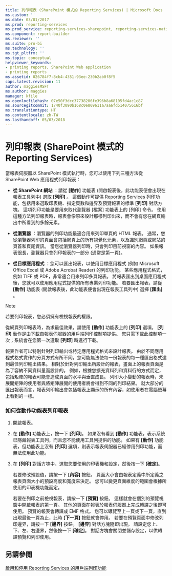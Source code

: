 ```yaml
---
title: 列印報表 (SharePoint 模式的 Reporting Services) | Microsoft Docs
ms.custom: ''
ms.date: 03/01/2017
ms.prod: reporting-services
ms.prod_service: reporting-services-sharepoint, reporting-services-native
ms.component: report-builder
ms.reviewer: ''
ms.suite: pro-bi
ms.technology: ''
ms.tgt_pltfrm: ''
ms.topic: conceptual
helpviewer_keywords:
- printing reports, SharePoint Web application
- printing reports
ms.assetid: 026784f7-8cb4-4351-93ee-230b2ab0f8f5
caps.latest.revision: 11
author: maggiesMSFT
ms.author: maggies
manager: kfile
ms.openlocfilehash: 07e50f3dcc37738206fe396b8a68105fd4ac1c87
ms.sourcegitcommit: 1740f3090b168c0e809611a7aa6fd514075616bf
ms.translationtype: HT
ms.contentlocale: zh-TW
ms.lasthandoff: 05/03/2018
---
```

# <a name="print-a-report-reporting-services-in-sharepoint-mode"></a>列印報表 (SharePoint 模式的 Reporting Services)
  當報表伺服器以 SharePoint 模式執行時，您可以使用下列三種方法從 SharePoint Web 應用程式列印報表：  
  
-   **從 SharePoint 網站** ：請從 **[動作]** 功能表 (開啟報表後，此功能表便會出現在報表工具列中) 選取 **[列印]** 。 這個動作可提供 Reporting Services 列印功能，包括用來選取印表機、指定頁數和邊界及預覽報表的標準 **[列印]** 對話方塊。 這項列印功能是要用來取代瀏覽器 [檔案] 功能表上的 [列印] 命令。 使用這種方法列印報表時，報表會像原來設計那樣列印出來，而不會有您在網頁輸出中所看到的多餘元素。  
  
-   **從瀏覽器** ：瀏覽器的列印功能最適合用來列印單頁的 HTML 報表。 通常，您從瀏覽器列印的頁面會包括網頁上的所有視覺化元素，以及識別網頁或網站的頁首和頁尾資訊。 當您從瀏覽器列印時，只會列印目前視窗的內容。 如果報表很長，瀏覽器只會列印報表的一部分 (通常是第一頁)。  
  
-   **從目標應用程式** ：您可以匯出報表，以使用目標應用程式 (例如 Microsoft Office Excel 或 Adobe Acrobat Reader) 的列印功能。 某些應用程式格式，例如 TIFF 或 PDF，非常適合用來列印多頁報表。 將報表匯出到桌面應用程式後，您就可以使用應用程式提供的所有專業列印功能。 若要匯出報表，請從 **[動作]** 功能表 (開啟報表後，此功能表便會出現在報表工具列中) 選擇 **[匯出]** 。  
  
> [!NOTE]  
>  若要列印報表，您必須擁有檢視報表的權限。  
  
 從網頁列印報表時，為求最佳效果，請使用 **[動作]** 功能表上的 **[列印]** 選項。 **[列印]** 動作是由下載自報表伺服器的用戶端列印控制項提供。 您只需下載此控制項一次；系統會在您第一次選取 **[列印]** 時進行下載。  
  
 報表作者可以特別針對列印輸出或特定應用程式格式來設計報表。 由於不同應用程式格式實作的分頁方式有所不同，您可能無法使每一份報表的每一種匯出格式達到最佳列印輸出結果。 相對於針對列印輸出所設計的報表，畫面上的報表頁面是為了容納不同資料量而設計的。 例如，根據您擴充資料列和資料行的方式而定，包括矩陣的報表可能會造成頁面的水平與垂直成長。 列印大小變動的報表時，未展開矩陣的使用者與將矩陣展開的使用者將會得到不同的列印結果。 就大部分的匯出報表而言，報表列印輸出會包括報表上顯示的所有內容，如使用者在電腦螢幕上看到的一樣。  
  
### <a name="how-to-print-reports-from-the-actions-menu"></a>如何從動作功能表列印報表  
  
1.  開啟報表。  
  
2.  在 **[動作]** 功能表上，按一下 **[列印]**。 如果沒有看到 **[動作]** 功能表，表示系統已隱藏報表工具列，而且您不能使用工具列提供的功能。 如果有 **[動作]** 功能表，但功能表上沒有 **[列印]** 選項，則表示報表伺服器已經停用列印功能，而無法使用此功能。  
  
3.  在 **[列印]** 對話方塊中，選取您要使用的印表機和設定，然後按一下 **[確定]**。  
  
     若要修改預設值，請按一下 **[內容]** 按鈕。 頁面大小會由報表定義中所定義之報表頁面大小的預設高度和寬度來決定。 您可以變更頁面維度的範圍會根據所使用的印表機功能而定。  
  
     若要在列印之前檢視報表，請按一下 **[預覽]** 按鈕。 這樣就會在個別的預覽視窗中開啟報表的第一頁。 其他的頁面在報表於報表伺服器上完成轉譯之後即可使用。 預覽的報表會轉譯成 EMF 格式。 您可以導覽至上一頁或下一頁，直到出現最後一頁為止，此時 **[下一頁]** 按鈕就會停用。 若要在預覽頁面中修改列印邊界，請按一下 **[邊界]** 按鈕。 **[邊界]** 對話方塊隨即出現。 請設定您上、下、左、右邊界，然後按一下 **[確定]**。 對話方塊會關閉並儲存設定，以供轉譯預覽和列印使用。  
  
## <a name="see-also"></a>另請參閱  
 [啟用和停用 Reporting Services 的用戶端列印功能](../../reporting-services/report-server/enable-and-disable-client-side-printing-for-reporting-services.md)  
  
  
